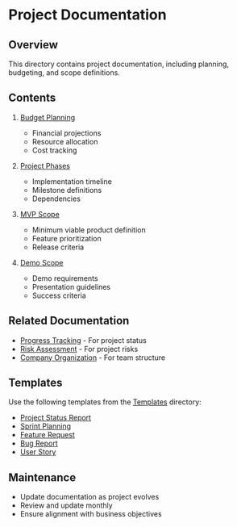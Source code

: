 # Project Documentation

## Overview
This directory contains project documentation, including planning, budgeting, and scope definitions.

## Contents
1. [Budget Planning](planning/budgetPlanning.md)
   - Financial projections
   - Resource allocation
   - Cost tracking

2. [Project Phases](planning/projectPhases.md)
   - Implementation timeline
   - Milestone definitions
   - Dependencies

3. [MVP Scope](mvp/mvpScope.md)
   - Minimum viable product definition
   - Feature prioritization
   - Release criteria

4. [Demo Scope](planning/demoScope.md)
   - Demo requirements
   - Presentation guidelines
   - Success criteria

## Related Documentation
- [Progress Tracking](../../company/setup/00_progress-tracking.md) - For project status
- [Risk Assessment](../../company/setup/08_risk-assessment.md) - For project risks
- [Company Organization](../../company/setup/05_internal-organization.md) - For team structure

## Templates
Use the following templates from the [Templates](../../templates/project/) directory:
- [Project Status Report](../../templates/project/status-report.md)
- [Sprint Planning](../../templates/project/sprint-planning.md)
- [Feature Request](../../templates/project/feature-request.md)
- [Bug Report](../../templates/project/bug-report.md)
- [User Story](../../templates/project/user-story.md)

## Maintenance
- Update documentation as project evolves
- Review and update monthly
- Ensure alignment with business objectives 